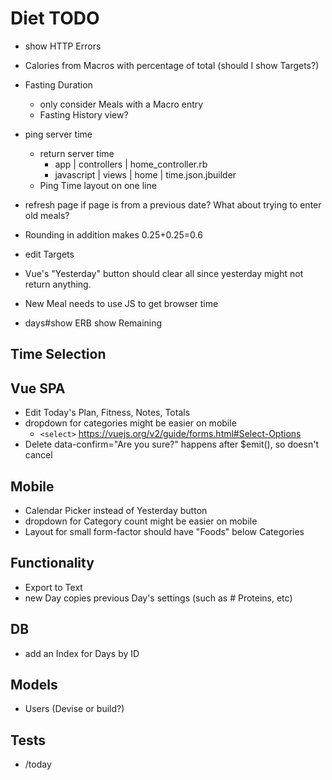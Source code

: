 # Diet TODO

- show HTTP Errors
- Calories from Macros with percentage of total (should I show Targets?)
- Fasting Duration
  - only consider Meals with a Macro entry
  - Fasting History view?

- ping server time
  - return server time
    - app | controllers | home_controller.rb
    - javascript | views | home | time.json.jbuilder
  - Ping Time layout on one line

- refresh page if page is from a previous date?  What about trying to enter old meals?

- Rounding in addition makes 0.25+0.25=0.6
- edit Targets

- Vue's "Yesterday" button should clear all since yesterday might not return anything.
- New Meal needs to use JS to get browser time
- days#show ERB show Remaining

## Time Selection

## Vue SPA

- Edit Today's Plan, Fitness, Notes, Totals
- dropdown for categories might be easier on mobile
  -  `<select>` https://vuejs.org/v2/guide/forms.html#Select-Options
- Delete data-confirm="Are you sure?" happens after $emit(), so doesn't cancel

## Mobile

- Calendar Picker instead of Yesterday button
- dropdown for Category count might be easier on mobile
- Layout for small form-factor should have "Foods" below Categories

## Functionality

- Export to Text
- new Day copies previous Day's settings (such as # Proteins, etc)

## DB

- add an Index for Days by ID

## Models

- Users (Devise or build?)

## Tests

- /today
